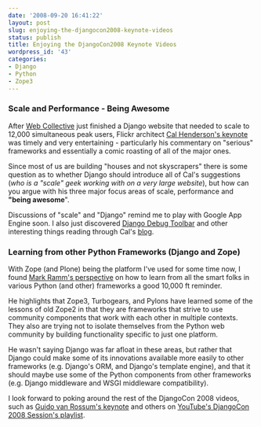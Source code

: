 ```yaml
---
date: '2008-09-20 16:41:22'
layout: post
slug: enjoying-the-djangocon2008-keynote-videos
status: publish
title: Enjoying the DjangoCon2008 Keynote Videos
wordpress_id: '43'
categories:
- Django
- Python
- Zope3
---
```


### Scale and Performance - Being Awesome


After [Web Collective](http://www.webcollective.coop/) just finished a Django website that needed to scale to 12,000 simultaneous peak users, Flickr architect [Cal Henderson's keynote](http://www.youtube.com/watch?v=i6Fr65PFqfk) was timely and very entertaining - particularly his commentary on "serious" frameworks and essentially a comic roasting of all of the major ones.

Since most of us are building "houses and not skyscrapers" there is some question as to whether Django should introduce all of Cal's suggestions (_who is a "scale" geek working with on a very large website_), but how can you argue with his three major focus areas of scale, performance and **"being awesome**".

Discussions of "scale" and "Django" remind me to play with Google App Engine soon. I also just discovered [Django Debug Toolbar](http://swik.net/django/Django+Community+Aggregator/Rob+Hudson:+Introducing+the+Django+Debug+Toolbar/cfbmq) and other interesting things reading through Cal's [blog](http://www.iamcal.com/).


### Learning from other Python Frameworks (Django and Zope)


With Zope (and Plone) being the platform I've used for some time now, I found [Mark Ramm's perspective](http://www.youtube.com/watch?v=fipFKyW2FA4) on how to learn from all the smart folks in various Python (and other) frameworks a good 10,000 ft reminder.

He highlights that Zope3, Turbogears, and Pylons have learned some of the lessons of old Zope2 in that they are frameworks that strive to use community components that work with each other in multiple contexts.  They also are trying not to isolate themselves from the Python web community by building functionality specific to just one platform.

He wasn't saying Django was far afloat in these areas, but rather that Django could make some of its innovations available more easily to other frameworks (e.g. Django's ORM, and Django's template engine), and that it should maybe use some of the Python components from other frameworks (e.g. Django middleware and WSGI middleware compatibility).

I look forward to poking around the rest of the DjangoCon 2008 videos, such as [Guido van Rossum's keynote](http://www.youtube.com/watch?v=CmyFcChTc4M) and others on [YouTube's DjangoCon 2008 Session's playlist](http://www.youtube.com/view_play_list?p=D415FAF806EC47A1).
